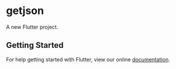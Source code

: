 # getjson

A new Flutter project.

## Getting Started

For help getting started with Flutter, view our online
[documentation](https://flutter.io/).
